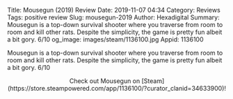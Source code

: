 Title: Mousegun (2019) Review
Date: 2019-11-07 04:34
Category: Reviews
Tags: positive review
Slug: mousegun-2019
Author: Hexadigital
Summary: Mousegun is a top-down survival shooter where you traverse from room to room and kill other rats. Despite the simplicity, the game is pretty fun albeit a bit gory. 6/10
og_image: images/steam/1136100.jpg
Appid: 1136100

Mousegun is a top-down survival shooter where you traverse from room to room and kill other rats. Despite the simplicity, the game is pretty fun albeit a bit gory. 6/10

<center>Check out Mousegun on [Steam](https://store.steampowered.com/app/1136100/?curator_clanid=34633900)!</center>
